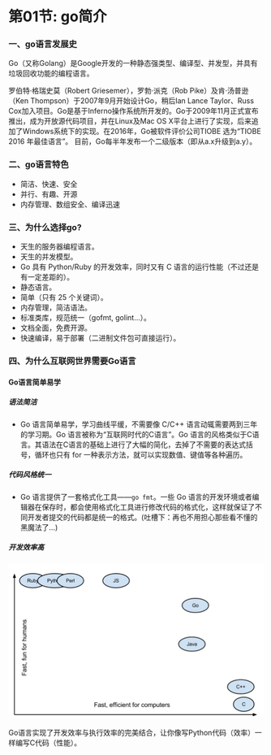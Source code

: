 # 第01节: go简介

### 一、go语言发展史
Go（又称Golang）是Google开发的一种静态强类型、编译型、并发型，并具有垃圾回收功能的编程语言。

罗伯特·格瑞史莫（Robert Griesemer），罗勃·派克（Rob Pike）及肯·汤普逊（Ken Thompson）于2007年9月开始设计Go，稍后Ian Lance Taylor、Russ Cox加入项目。Go是基于Inferno操作系统所开发的。Go于2009年11月正式宣布推出，成为开放源代码项目，并在Linux及Mac OS X平台上进行了实现，后来追加了Windows系统下的实现。在2016年，Go被软件评价公司TIOBE 选为“TIOBE 2016 年最佳语言”。 目前，Go每半年发布一个二级版本（即从a.x升级到a.y）。 

### 二、go语言特色

* 简洁、快速、安全
* 并行、有趣、开源
* 内存管理、数组安全、编译迅速

### 三、为什么选择go?

* 天生的服务器编程语言。
* 天生的并发模型。
* Go 具有 Python/Ruby 的开发效率，同时又有 C 语言的运行性能（不过还是有一定差距的）。
* 静态语言。
* 简单（只有 25 个关键词）。
* 内存管理，简洁语法。
* 标准类库，规范统一（gofmt, golint…）。
* 文档全面，免费开源。
* 快速编译，易于部署（二进制文件包可直接运行）。

### 四、为什么互联网世界需要Go语言

#### Go语言简单易学

##### 语法简洁

* Go 语言简单易学，学习曲线平缓，不需要像 C/C++ 语言动辄需要两到三年的学习期。Go 语言被称为“互联网时代的C语言”。Go 语言的风格类似于C语言。其语法在C语言的基础上进行了大幅的简化，去掉了不需要的表达式括号，循环也只有 for 一种表示方法，就可以实现数值、键值等各种遍历。

##### 代码风格统一

* Go 语言提供了一套格式化工具——`go fmt`。一些 Go 语言的开发环境或者编辑器在保存时，都会使用格式化工具进行修改代码的格式化，这样就保证了不同开发者提交的代码都是统一的格式。(吐槽下：再也不用担心那些看不懂的黑魔法了…)

##### 开发效率高

![iamges](../images/0101_efficiency.png)

Go语言实现了开发效率与执行效率的完美结合，让你像写Python代码（效率）一样编写C代码（性能）。